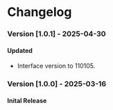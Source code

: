 # **Changelog**
### Version [1.0.1] - 2025-04-30
#### Updated
* Interface version to 110105.

### Version [1.0.0] - 2025-03-16
#### Inital Release
